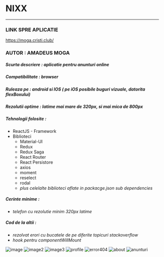 # NIXX
---
### LINK SPRE APLICATIE

https://moga.cristi.club/


### AUTOR : AMADEUS MOGA
##### Scurta descriere : aplicatie pentru anunturi online
##### Compatibilitate : browser
##### Ruleaza pe : android si IOS ( pe iOS posibile buguri vizuale, datorita flexBoxului)
##### Rezolutii optime : latime mai mare de 320px, si mai mica de 800px
##### Tehnologii folosite :
  - ReactJS - Framework
  - Biblioteci
    - Material-UI
    - Redux
    - Redux Saga
    - React Router
    - React Persistore
    - axios
    - moment
    - reselect
    - rodal
    - *plus celelalte biblioteci aflate in packacge.json sub dependencies*

##### Cerinte minime :

  - *telefon cu rezolutie minim 320px latime*
  
##### Cod de la altii :

  - *rezolvat erori cu bucatele de pe diferite topicuri stackoverflow*
  - *hook pentru componentWillMount*

![image](https://github.com/hecate2k/nix/blob/master/gitImages/pic1.PNG) ![image2](https://github.com/hecate2k/nix/blob/master/gitImages/pic2.PNG) ![image3](https://github.com/hecate2k/nix/blob/master/gitImages/pic3.PNG) ![profile](https://github.com/hecate2k/nix/blob/master/gitImages/profil.PNG) ![error404](https://github.com/hecate2k/nix/blob/master/gitImages/error404.PNG) ![about](https://github.com/hecate2k/nix/blob/master/gitImages/about.PNG) ![anunturi](https://github.com/hecate2k/nix/blob/master/gitImages/anunturi.PNG)
